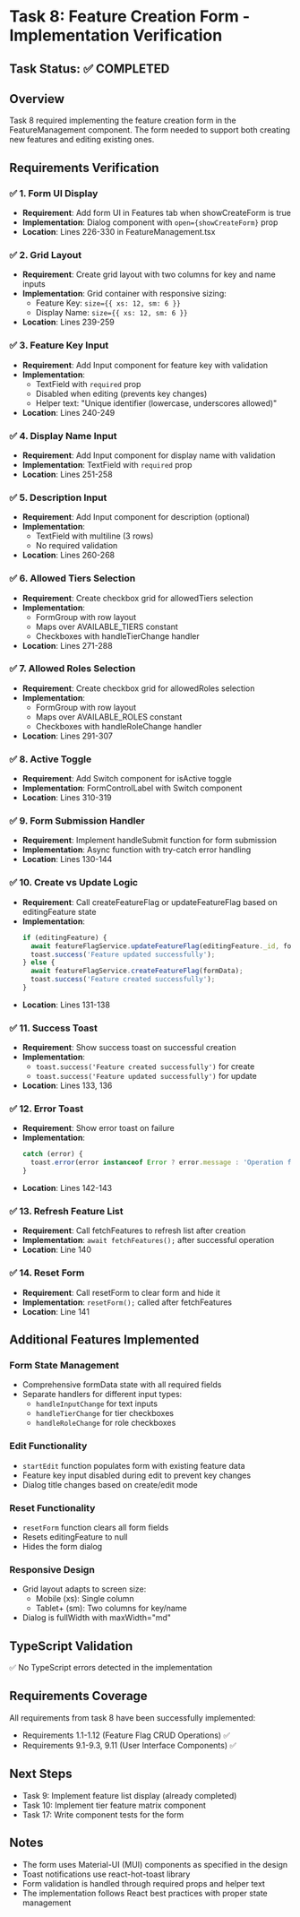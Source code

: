 # Task 8: Feature Creation Form - Implementation Verification

## Task Status: ✅ COMPLETED

## Overview
Task 8 required implementing the feature creation form in the FeatureManagement component. The form needed to support both creating new features and editing existing ones.

## Requirements Verification

### ✅ 1. Form UI Display
- **Requirement**: Add form UI in Features tab when showCreateForm is true
- **Implementation**: Dialog component with `open={showCreateForm}` prop
- **Location**: Lines 226-330 in FeatureManagement.tsx

### ✅ 2. Grid Layout
- **Requirement**: Create grid layout with two columns for key and name inputs
- **Implementation**: Grid container with responsive sizing:
  - Feature Key: `size={{ xs: 12, sm: 6 }}`
  - Display Name: `size={{ xs: 12, sm: 6 }}`
- **Location**: Lines 239-259

### ✅ 3. Feature Key Input
- **Requirement**: Add Input component for feature key with validation
- **Implementation**: 
  - TextField with `required` prop
  - Disabled when editing (prevents key changes)
  - Helper text: "Unique identifier (lowercase, underscores allowed)"
- **Location**: Lines 240-249

### ✅ 4. Display Name Input
- **Requirement**: Add Input component for display name with validation
- **Implementation**: TextField with `required` prop
- **Location**: Lines 251-258

### ✅ 5. Description Input
- **Requirement**: Add Input component for description (optional)
- **Implementation**: 
  - TextField with multiline (3 rows)
  - No required validation
- **Location**: Lines 260-268

### ✅ 6. Allowed Tiers Selection
- **Requirement**: Create checkbox grid for allowedTiers selection
- **Implementation**: 
  - FormGroup with row layout
  - Maps over AVAILABLE_TIERS constant
  - Checkboxes with handleTierChange handler
- **Location**: Lines 271-288

### ✅ 7. Allowed Roles Selection
- **Requirement**: Create checkbox grid for allowedRoles selection
- **Implementation**: 
  - FormGroup with row layout
  - Maps over AVAILABLE_ROLES constant
  - Checkboxes with handleRoleChange handler
- **Location**: Lines 291-307

### ✅ 8. Active Toggle
- **Requirement**: Add Switch component for isActive toggle
- **Implementation**: FormControlLabel with Switch component
- **Location**: Lines 310-319

### ✅ 9. Form Submission Handler
- **Requirement**: Implement handleSubmit function for form submission
- **Implementation**: Async function with try-catch error handling
- **Location**: Lines 130-144

### ✅ 10. Create vs Update Logic
- **Requirement**: Call createFeatureFlag or updateFeatureFlag based on editingFeature state
- **Implementation**: 
  ```typescript
  if (editingFeature) {
    await featureFlagService.updateFeatureFlag(editingFeature._id, formData);
    toast.success('Feature updated successfully');
  } else {
    await featureFlagService.createFeatureFlag(formData);
    toast.success('Feature created successfully');
  }
  ```
- **Location**: Lines 131-138

### ✅ 11. Success Toast
- **Requirement**: Show success toast on successful creation
- **Implementation**: 
  - `toast.success('Feature created successfully')` for create
  - `toast.success('Feature updated successfully')` for update
- **Location**: Lines 133, 136

### ✅ 12. Error Toast
- **Requirement**: Show error toast on failure
- **Implementation**: 
  ```typescript
  catch (error) {
    toast.error(error instanceof Error ? error.message : 'Operation failed');
  }
  ```
- **Location**: Lines 142-143

### ✅ 13. Refresh Feature List
- **Requirement**: Call fetchFeatures to refresh list after creation
- **Implementation**: `await fetchFeatures();` after successful operation
- **Location**: Line 140

### ✅ 14. Reset Form
- **Requirement**: Call resetForm to clear form and hide it
- **Implementation**: `resetForm();` called after fetchFeatures
- **Location**: Line 141

## Additional Features Implemented

### Form State Management
- Comprehensive formData state with all required fields
- Separate handlers for different input types:
  - `handleInputChange` for text inputs
  - `handleTierChange` for tier checkboxes
  - `handleRoleChange` for role checkboxes

### Edit Functionality
- `startEdit` function populates form with existing feature data
- Feature key input disabled during edit to prevent key changes
- Dialog title changes based on create/edit mode

### Reset Functionality
- `resetForm` function clears all form fields
- Resets editingFeature to null
- Hides the form dialog

### Responsive Design
- Grid layout adapts to screen size:
  - Mobile (xs): Single column
  - Tablet+ (sm): Two columns for key/name
- Dialog is fullWidth with maxWidth="md"

## TypeScript Validation
✅ No TypeScript errors detected in the implementation

## Requirements Coverage
All requirements from task 8 have been successfully implemented:
- Requirements 1.1-1.12 (Feature Flag CRUD Operations) ✅
- Requirements 9.1-9.3, 9.11 (User Interface Components) ✅

## Next Steps
- Task 9: Implement feature list display (already completed)
- Task 10: Implement tier feature matrix component
- Task 17: Write component tests for the form

## Notes
- The form uses Material-UI (MUI) components as specified in the design
- Toast notifications use react-hot-toast library
- Form validation is handled through required props and helper text
- The implementation follows React best practices with proper state management
